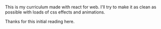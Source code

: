 This is my curriculum made with react for web.
I'll try to make it as clean as possible with loads of css effects and animations.

Thanks for this initial reading here.